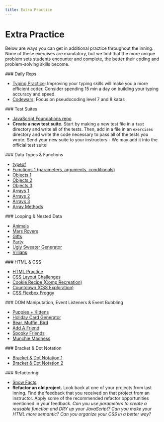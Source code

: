 ```yaml
---
title: Extra Practice
---
```


# Extra Practice

Below are ways you can get in additional practice throughout the inning. None of these exercises are mandatory, but we find that the more unique problem sets students encounter and complete, the better their coding and problem-solving skills become.

<section class="answer">
### Daily Reps

* [Typing Practice](https://typing.io/): Improving your typing skills will make you a more efficient coder. Consider spending 15 min a day on building your typing accuracy and speed.
* [Codewars](https://www.codewars.com/): Focus on pseudocoding level 7 and 8 katas
</section>

<section class="answer">
### Test Suites

* [JavaScript Foundations repo](https://github.com/turingschool-examples/javascript-foundations)
* **Create a new test suite.** Start by making a new test file in a `test` directory and write all of the tests. Then, add in a file in an `exercises` directory and write the code necessary to pass all of the tests you wrote. Send your new suite to your instructors - We may add it into the official test suite!
</section>

<section class="answer">
### Data Types & Functions

* [typeof](https://replit.com/@frontend-instructors/typeofpractice#index.js)
* [Functions 1 (parameters, arguments, conditionals)](https://replit.com/@frontend-instructors/Functions-Workshop#index.js)
* [Objects 1](https://replit.com/@frontend-instructors/Objects-Practice#index.js)
* [Objects 2](https://frontend.turing.edu/lessons/module-1/objects-review.html)
* [Objects 3](https://replit.com/@frontend-instructors/Objects-Practice-2#index.js)
* [Arrays 1](https://replit.com/@frontend-instructors/Arrays-Practice-1#index.js)
* [Arrays 2](https://replit.com/@frontend-instructors/Arrays-Practice-2#index.js)
* [Arrays 3](https://replit.com/@frontend-instructors/Array-Practice-3#index.js)
* [Array Methods](https://replit.com/@frontend-instructors/Array-Methods#index.js)
</section>

<section class="answer">
### Looping & Nested Data

* [Animals](https://replit.com/@frontend-instructors/01-for-loops#index.js)
* [Mars Rovers](https://replit.com/@frontend-instructors/Mars-Rover#index.js)
* [Gifts](https://replit.com/@frontend-instructors/Gifts#index.js)
* [Party](https://replit.com/@frontend-instructors/Party#index.js)
* [Ugly Sweater Generator](https://replit.com/@frontend-instructors/Ugly-Sweater#index.js)
* [Villians](https://replit.com/@frontend-instructors/Villans#index.js)
</section>

<section class="answer">
### HTML & CSS

* [HTML Practice](https://github.com/turingschool-examples/html-warmup-challenges)
* [CSS Layout Challenges](https://github.com/turingschool-examples/css-layout-challenges)
* [Cookie Recipe (Comp Recreation)](https://github.com/turingschool-examples/cookie-comp)
* [Countdown (CSS Exploration)](https://codepen.io/kaylaewood/pen/RwYKjJy)
* [CSS Flexbox Froggy](https://flexboxfroggy.com/)
</section>

<section class="answer">
### DOM Maniputation, Event Listeners & Event Bubbling

* [Puppies + Kittens](https://gist.github.com/kaylagordon/0d5621f9b4cb1c5a0d4da7a0405c8890)
* [Holiday Card Generator](https://codepen.io/kaylaewood/pen/QWVdOBe)
* [Bear, Muffin, Bird](https://github.com/turingschool/bear-muffin-bird)
* [Add A Friend](https://codepen.io/ameseee/pen/mdbmBmq)
* [Spooky Friends](https://codepen.io/kaylagordon/pen/jOrzYWM)
* [Munchie Madness](https://codepen.io/eric_turing/pen/GRKEeEY)
</section>

<section class="answer">
### Bracket & Dot Notation

* [Bracket & Dot Notation 1](https://repl.it/@kaylagordon/bracketVsDotHomework#index.js)
* [Bracket & Dot Notation 2](https://codepen.io/kaylagordon/pen/wvGrQxV?editors=1010)
</section>

<section class="answer">
### Refactoring

* [Snow Facts](https://codepen.io/hannahhch/pen/QWEPeKb)
* **Refactor an old project.** Look back at one of your projects from last inning. Find the feedback that you received on that project from an instructor. Apply some of the recommended refactor opportunities mentioned in your feedback. *Can you use parameters to create a reusable function and DRY up your JavaScript? Can you make your HTML more semantic? Can you organize your CSS in a better way?*
</section>

<!-- <section class="answer">
### Deprecated Projects

* [MadLibs](https://github.com/turingschool-examples/winter-mad-libs)
* [Build A Bear](https://frontend.turing.edu/projects/module-1/build-a-bear-group.html)🌶
* [Number Guesser](https://frontend.turing.edu/projects/module-1/number-guesser-pair.html)🌶
* [SlapJack](https://frontend.turing.edu/projects/module-1/slapjack.html)🌶
* [Which Beyonce?](https://frontend.turing.edu/projects/module-1/which-beyonce-solo.html)🌶
* [Check Yo'Self](https://frontend.turing.edu/projects/module-1/check-yo-self-solo.html)🌶
</section> -->
